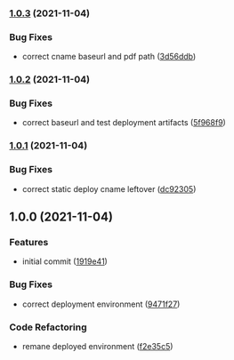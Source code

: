 ### [1.0.3](https://github.com/0-vortex/open-sauced-docs-test/compare/v1.0.2...v1.0.3) (2021-11-04)


### Bug Fixes

* correct cname baseurl and pdf path ([3d56ddb](https://github.com/0-vortex/open-sauced-docs-test/commit/3d56ddb417736161894cc1176e89d25a9b253295))

### [1.0.2](https://github.com/0-vortex/open-sauced-docs-test/compare/v1.0.1...v1.0.2) (2021-11-04)


### Bug Fixes

* correct baseurl and test deployment artifacts ([5f968f9](https://github.com/0-vortex/open-sauced-docs-test/commit/5f968f96fbdbf11e1e853846fff68984cfd06166))

### [1.0.1](https://github.com/0-vortex/open-sauced-docs-test/compare/v1.0.0...v1.0.1) (2021-11-04)


### Bug Fixes

* correct static deploy cname leftover ([dc92305](https://github.com/0-vortex/open-sauced-docs-test/commit/dc92305a52bb6b9b1eb6f13aa8b3247e6bf33628))

## 1.0.0 (2021-11-04)


### Features

* initial commit ([1919e41](https://github.com/0-vortex/open-sauced-docs-test/commit/1919e41e99f38b564b51fa88ed5d6b61558b9e22))


### Bug Fixes

* correct deployment environment ([9471f27](https://github.com/0-vortex/open-sauced-docs-test/commit/9471f273a977ff5968a7153490c9706f7d5d110d))


### Code Refactoring

* remane deployed environment ([f2e35c5](https://github.com/0-vortex/open-sauced-docs-test/commit/f2e35c5799cb2c96a06265edea9b1a1a4cf2f76e))
